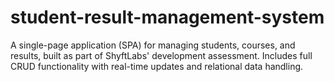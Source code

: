 # student-result-management-system
A single-page application (SPA) for managing students, courses, and results, built as part of ShyftLabs' development assessment. Includes full CRUD functionality with real-time updates and relational data handling.
